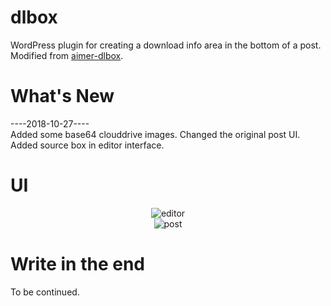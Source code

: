 # dlbox
WordPress plugin for creating a download info area in the bottom of a post. Modified from [aimer-dlbox](https://github.com/aimerforreimu/aimer-dlbox/).
# What's New
----2018-10-27----<br>
Added some base64 clouddrive images.
Changed the original post UI.<br>
Added source box in editor interface.<br>

# UI
<div align=center><img src="https://raw.githubusercontent.com/wiki/412jht/dlbox/dl-1.png" title="editor" /></div>
<div align=center><img src="https://raw.githubusercontent.com/wiki/412jht/dlbox/dl-2.png" title="post" /></div>

# Write in the end
To be continued.

